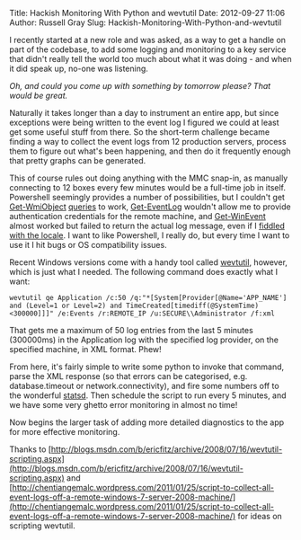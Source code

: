 Title: Hackish Monitoring With Python and wevtutil
Date: 2012-09-27 11:06
Author: Russell Gray
Slug: Hackish-Monitoring-With-Python-and-wevtutil

I recently started at a new role and was asked, as a way to get a handle on
part of the codebase, to add some logging and monitoring to a key service that
didn't really tell the world too much about what it was doing - and when it
did speak up, no-one was listening.

*Oh, and could you come up with something by tomorrow please? That would be
great.*

Naturally it takes longer than a day to instrument an entire app, but since
exceptions were being written to the event log I figured we could at least get
some useful stuff from there. So the short-term challenge became finding a way
to collect the event logs from 12 production servers, process them to figure
out what's been happening, and then do it frequently enough that pretty graphs
can be generated.

This of course rules out doing anything with the MMC snap-in, as manually
connecting to 12 boxes every few minutes would be a full-time job in itself.
Powershell seemingly provides a number of possibilities, but I couldn't get
[Get-WmiObject](http://ss64.com/ps/get-wmiobject.html)
[queries](http://www.autmon.com/learn/powershell/powershell-quicktips/learn-powershell-event-log/) to work, [Get-EventLog](http://ss64.com/ps/get-eventlog.html) wouldn't allow me to provide authentication credentials for the
remote machine, and [Get-WinEvent](http://ss64.com/ps/get-winevent.html)
almost worked but failed to return the actual log message, even if I
[fiddled with the locale](http://stackoverflow.com/questions/10534982/powershell-get-winevent-has-no-messsage-data).
I want to like Powershell, I really do, but
every time I want to use it I hit bugs or OS compatibility issues.

Recent Windows versions come with a handy tool called
[wevtutil](http://technet.microsoft.com/en-us/library/cc732848(v=ws.10).aspx),
however, which is just what I needed. The following command does exactly
what I want:

    wevtutil qe Application /c:50 /q:"*[System[Provider[@Name='APP_NAME'] and (Level=1 or Level=2) and TimeCreated[timediff(@SystemTime)<300000]]]" /e:Events /r:REMOTE_IP /u:SECURE\\Administrator /f:xml

That gets me a maximum of 50 log entries from the last 5 minutes (300000ms) in
the Application log with the specified log provider, on the specified machine,
in XML format. Phew!

From here, it's fairly simple to write some python to invoke that command,
parse the XML response (so that errors can be categorised, e.g.
database.timeout or network.connectivity), and fire some numbers off to the
wonderful [statsd](https://github.com/etsy/statsd). Then schedule the script
to run every 5 minutes, and we have some very ghetto error monitoring in
almost no time!

Now begins the larger task of adding more detailed diagnostics to the app for
more effective monitoring.

Thanks to [http://blogs.msdn.com/b/ericfitz/archive/2008/07/16/wevtutil-scripting.aspx](http://blogs.msdn.com/b/ericfitz/archive/2008/07/16/wevtutil-scripting.aspx)
and
[http://chentiangemalc.wordpress.com/2011/01/25/script-to-collect-all-event-logs-off-a-remote-windows-7-server-2008-machine/](http://chentiangemalc.wordpress.com/2011/01/25/script-to-collect-all-event-logs-off-a-remote-windows-7-server-2008-machine/)
for ideas on scripting wevtutil.
